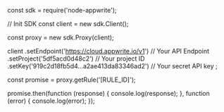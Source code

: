 const sdk = require('node-appwrite');

// Init SDK
const client = new sdk.Client();

const proxy = new sdk.Proxy(client);

client
    .setEndpoint('https://cloud.appwrite.io/v1') // Your API Endpoint
    .setProject('5df5acd0d48c2') // Your project ID
    .setKey('919c2d18fb5d4...a2ae413da83346ad2') // Your secret API key
;

const promise = proxy.getRule('[RULE_ID]');

promise.then(function (response) {
    console.log(response);
}, function (error) {
    console.log(error);
});
